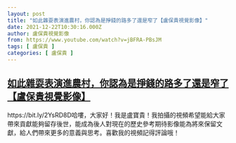 ```yaml
---
layout: post
title: "如此雜耍表演進農村，你認為是掙錢的路多了還是窄了【盧保貴視覺影像】"
date: 2021-12-22T10:30:16.000Z
author: 盧保貴視覺影像
from: https://www.youtube.com/watch?v=jBFRA-PBsJM
tags: [ 盧保貴 ]
categories: [ 盧保貴 ]
---
```

<!--1640169016000-->
[如此雜耍表演進農村，你認為是掙錢的路多了還是窄了【盧保貴視覺影像】](https://www.youtube.com/watch?v=jBFRA-PBsJM)
------

<div>
https://bit.ly/2YsRD8D哈嘍，大家好！我是盧寶貴！我拍攝的視頻希望能給大家帶來貢獻能夠留存後世，能成為後人對現在的歷史參考期待影像能為將來保留文獻，給人們帶來更多的意義與思考。喜歡我的視頻記得評論哦！
</div>

